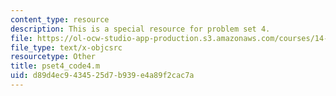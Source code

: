 ```yaml
---
content_type: resource
description: This is a special resource for problem set 4.
file: https://ol-ocw-studio-app-production.s3.amazonaws.com/courses/14-471-public-economics-i-fall-2012/d89d4ec9434525d7b939e4a89f2cac7a_pset4_code4.m
file_type: text/x-objcsrc
resourcetype: Other
title: pset4_code4.m
uid: d89d4ec9-4345-25d7-b939-e4a89f2cac7a
---
```

